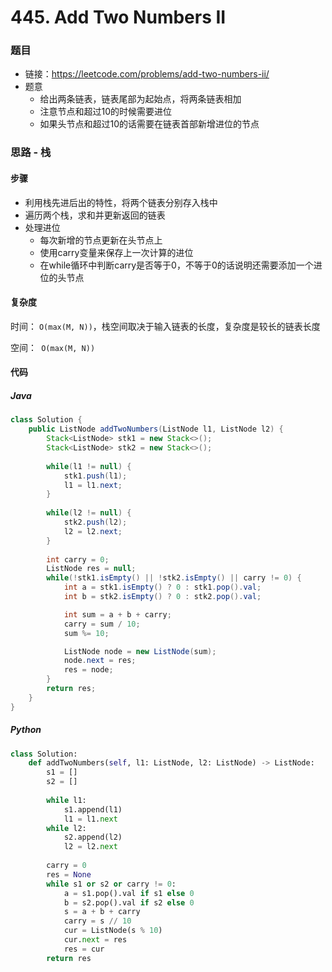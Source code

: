 # 445. Add Two Numbers II

### 题目

- 链接：https://leetcode.com/problems/add-two-numbers-ii/
- 题意
  - 给出两条链表，链表尾部为起始点，将两条链表相加
  - 注意节点和超过10的时候需要进位
  - 如果头节点和超过10的话需要在链表首部新增进位的节点



### 思路 - 栈

#### 步骤

- 利用栈先进后出的特性，将两个链表分别存入栈中
- 遍历两个栈，求和并更新返回的链表
- 处理进位
  - 每次新增的节点更新在头节点上
  - 使用carry变量来保存上一次计算的进位
  - 在while循环中判断carry是否等于0，不等于0的话说明还需要添加一个进位的头节点



#### 复杂度

时间： `O(max(M, N))`，栈空间取决于输入链表的长度，复杂度是较长的链表长度

空间：` O(max(M, N))`



#### 代码

##### Java

```java
class Solution {
    public ListNode addTwoNumbers(ListNode l1, ListNode l2) {
        Stack<ListNode> stk1 = new Stack<>();
        Stack<ListNode> stk2 = new Stack<>();
        
        while(l1 != null) {
            stk1.push(l1);
            l1 = l1.next;
        }
        
        while(l2 != null) {
            stk2.push(l2);
            l2 = l2.next;
        }
        
        int carry = 0;
        ListNode res = null;
        while(!stk1.isEmpty() || !stk2.isEmpty() || carry != 0) {
            int a = stk1.isEmpty() ? 0 : stk1.pop().val;
            int b = stk2.isEmpty() ? 0 : stk2.pop().val;

            int sum = a + b + carry;
            carry = sum / 10;
            sum %= 10;

            ListNode node = new ListNode(sum);
            node.next = res;
            res = node;
        }
        return res;
    }
}
```



##### Python

```python
class Solution:
    def addTwoNumbers(self, l1: ListNode, l2: ListNode) -> ListNode:
        s1 = []
        s2 = []
        
        while l1:
            s1.append(l1)
            l1 = l1.next
        while l2:
            s2.append(l2)
            l2 = l2.next
        
        carry = 0
        res = None
        while s1 or s2 or carry != 0:
            a = s1.pop().val if s1 else 0
            b = s2.pop().val if s2 else 0
            s = a + b + carry
            carry = s // 10
            cur = ListNode(s % 10)
            cur.next = res
            res = cur
        return res
```

